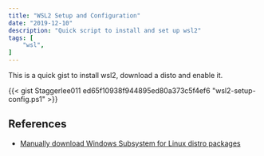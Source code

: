 ```yaml
---
title: "WSL2 Setup and Configuration"
date: "2019-12-10"
description: "Quick script to install and set up wsl2"
tags: [
    "wsl",
]
---
```


This is a quick gist to install wsl2, download a disto and enable it.

{{< gist Staggerlee011 ed65f10938f944895ed80a373c5f4ef6 "wsl2-setup-config.ps1" >}}

## References

- [Manually download Windows Subsystem for Linux distro packages](https://docs.microsoft.com/en-us/windows/wsl/install-manual)
